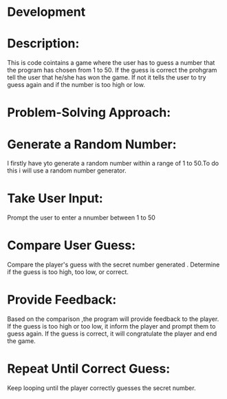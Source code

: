 # Development 

# Description:
This is code cointains a game where the user has to guess a number that the program has chosen from 1 to 50.
If the guess is correct the prohgram tell the user that he/she has won the game. 
If not it tells the user to try guess again and if the number is too high or low.

# Problem-Solving Approach:

# Generate a Random Number:
I firstly have yto generate a random number within a range of 1 to 50.To do this i will use a random number generator.

# Take User Input:
Prompt the user to enter a nnumber between 1 to 50

# Compare User Guess:
Compare the player's guess with the secret number generated . Determine if the guess is too high, too low, or correct.

# Provide Feedback:
Based on the comparison ,the program will provide feedback to the player. If the guess is too high or too low, it  inform the player and prompt them to guess again. If the guess is correct, it will congratulate the player and end the game.

# Repeat Until Correct Guess:
Keep looping until the player correctly guesses the secret number.

